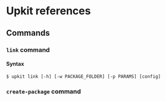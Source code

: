 # Upkit references

## Commands

### `link` command

#### Syntax
```
$ upkit link [-h] [-w PACKAGE_FOLDER] [-p PARAMS] [config] 
```

### `create-package` command

